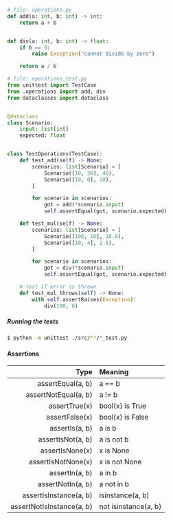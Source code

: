 ```python
# file: operations.py
def add(a: int, b: int) -> int:
    return a + b


def div(a: int, b: int) -> float:
    if b == 0:
        raise Exception("cannot divide by zero")

    return a / b
```

```python
# file: operations_test.py
from unittest import TestCase
from .operations import add, div
from dataclasses import dataclass


@dataclass
class Scenario:
    input: list[int]
    expected: float


class TestOperations(TestCase):
    def test_add(self) -> None:
        scenarios: list[Scenario] = [
            Scenario([10, 30], 40),
            Scenario([10, 0], 10),
        ]

        for scenario in scenarios:
            got = add(*scenario.input)
            self.assertEqual(got, scenario.expected)

    def test_mul(self) -> None:
        scenarios: list[Scenario] = [
            Scenario([100, 10], 10.0),
            Scenario([10, 4], 2.5),
        ]

        for scenario in scenarios:
            got = div(*scenario.input)
            self.assertEqual(got, scenario.expected)

    # test if error is thrown
    def test_mul_throws(self) -> None:
        with self.assertRaises(Exception):
            div(100, 0)
```


##### Running the tests
```bash
$ python -m unittest ./src/**/*_test.py
```


#### Assertions
| Type | Meaning |  
| -------: | :------ |  
| assertEqual(a, b) | a == b |
| assertNotEqual(a, b) | a != b | 
| assertTrue(x) | bool(x) is True |
| assertFalse(x) | bool(x) is False |
| assertIs(a, b) | a is b |
| assertIsNot(a, b) | a is not b |
| assertIsNone(x) | x is None  |
| assertIsNotNone(x) | x is not None |
| assertIn(a, b) | a in b  |
| assertNotIn(a, b) | a not in b  |
| assertIsInstance(a, b) | isinstance(a, b)  |
| assertNotIsInstance(a, b) | not isinstance(a, b)  |

